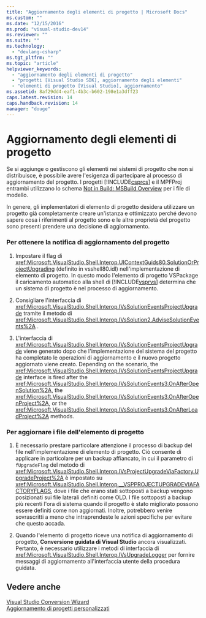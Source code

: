```yaml
---
title: "Aggiornamento degli elementi di progetto | Microsoft Docs"
ms.custom: ""
ms.date: "12/15/2016"
ms.prod: "visual-studio-dev14"
ms.reviewer: ""
ms.suite: ""
ms.technology: 
  - "devlang-csharp"
ms.tgt_pltfrm: ""
ms.topic: "article"
helpviewer_keywords: 
  - "aggiornamento degli elementi di progetto"
  - "progetti [Visual Studio SDK], aggiornamento degli elementi"
  - "elementi di progetto [Visual Studio], aggiornamento"
ms.assetid: 8af29dd4-eaf1-4b3c-b602-198e1a3dff23
caps.latest.revision: 14
caps.handback.revision: 14
manager: "douge"
---
```

# Aggiornamento degli elementi di progetto
Se si aggiunge o gestiscono gli elementi nei sistemi di progetto che non si distribuisce, è possibile avere l'esigenza di partecipare al processo di aggiornamento del progetto.  I progetti [!INCLUDE[csprcs](../data-tools/includes/csprcs_md.md)] e il MPFProj entrambi utilizzano lo schema [Not in Build: MSBuild Overview](http://msdn.microsoft.com/it-it/b588fd73-a45b-4706-908f-cc131bccfbde) per i file di modello.  
  
 In genere, gli implementatori di elemento di progetto desidera utilizzare un progetto già completamente creare un'istanza e ottimizzato perché devono sapere cosa i riferimenti al progetto sono e le altre proprietà del progetto sono presenti prendere una decisione di aggiornamento.  
  
### Per ottenere la notifica di aggiornamento del progetto  
  
1.  Impostare il flag di <xref:Microsoft.VisualStudio.Shell.Interop.UIContextGuids80.SolutionOrProjectUpgrading> \(definito in vsshell80.idl\) nell'implementazione di elemento di progetto.  In questo modo l'elemento di progetto VSPackage il caricamento automatico alla shell di [!INCLUDE[vsprvs](../code-quality/includes/vsprvs_md.md)] determina che un sistema di progetto è nel processo di aggiornamento.  
  
2.  Consigliare l'interfaccia di <xref:Microsoft.VisualStudio.Shell.Interop.IVsSolutionEventsProjectUpgrade> tramite il metodo di <xref:Microsoft.VisualStudio.Shell.Interop.IVsSolution2.AdviseSolutionEvents%2A> .  
  
3.  L'interfaccia di <xref:Microsoft.VisualStudio.Shell.Interop.IVsSolutionEventsProjectUpgrade> viene generato dopo che l'implementazione del sistema del progetto ha completato le operazioni di aggiornamento e il nuovo progetto aggiornato viene creato.  Depending on the scenario, the <xref:Microsoft.VisualStudio.Shell.Interop.IVsSolutionEventsProjectUpgrade> interface is fired after the <xref:Microsoft.VisualStudio.Shell.Interop.IVsSolutionEvents3.OnAfterOpenSolution%2A>, the <xref:Microsoft.VisualStudio.Shell.Interop.IVsSolutionEvents3.OnAfterOpenProject%2A>, or the <xref:Microsoft.VisualStudio.Shell.Interop.IVsSolutionEvents3.OnAfterLoadProject%2A> methods.  
  
### Per aggiornare i file dell'elemento di progetto  
  
1.  È necessario prestare particolare attenzione il processo di backup del file nell'implementazione di elemento di progetto.  Ciò consente di applicare in particolare per un backup affiancato, in cui il parametro di `fUpgradeFlag` del metodo di <xref:Microsoft.VisualStudio.Shell.Interop.IVsProjectUpgradeViaFactory.UpgradeProject%2A> è impostato su <xref:Microsoft.VisualStudio.Shell.Interop.__VSPPROJECTUPGRADEVIAFACTORYFLAGS>, dove i file che erano stati sottoposti a backup vengono posizionati sui file laterali definiti come OLD.  I file sottoposti a backup più recenti l'ora di sistema quando il progetto è stato migliorato possono essere definiti come non aggiornati.  Inoltre, potrebbero venire sovrascritti a meno che intraprendeste le azioni specifiche per evitare che questo accada.  
  
2.  Quando l'elemento di progetto riceve una notifica di aggiornamento di progetto, **Conversione guidata di Visual Studio** ancora visualizzati.  Pertanto, è necessario utilizzare i metodi di interfaccia di <xref:Microsoft.VisualStudio.Shell.Interop.IVsUpgradeLogger> per fornire messaggi di aggiornamento all'interfaccia utente della procedura guidata.  
  
## Vedere anche  
 [Visual Studio Conversion Wizard](http://msdn.microsoft.com/it-it/4acfd30e-c192-4184-a86f-2da5e4c3d83c)   
 [Aggiornamento di progetti personalizzati](../misc/upgrading-custom-projects.md)